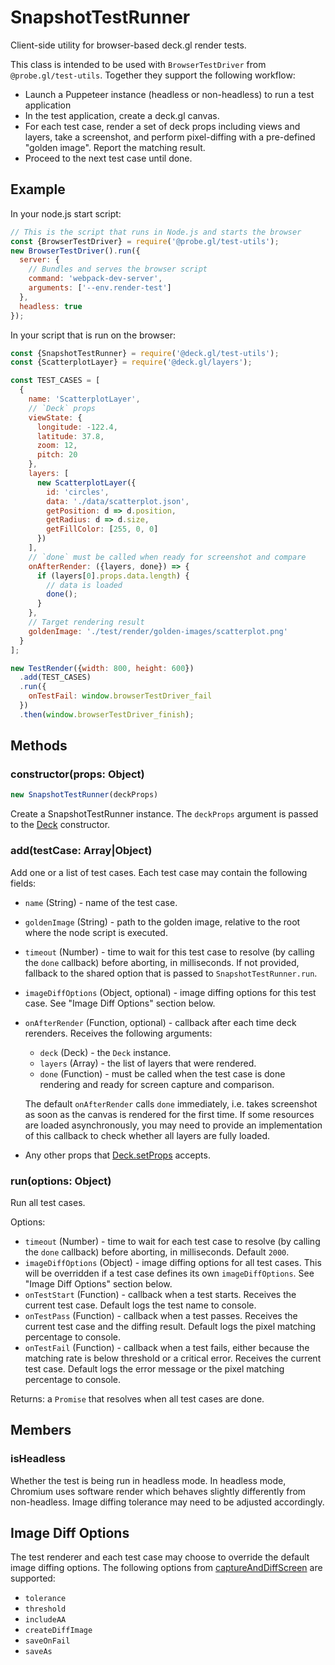 # SnapshotTestRunner

Client-side utility for browser-based deck.gl render tests.

This class is intended to be used with `BrowserTestDriver` from `@probe.gl/test-utils`. Together they support the following workflow:

* Launch a Puppeteer instance (headless or non-headless) to run a test application
* In the test application, create a deck.gl canvas.
* For each test case, render a set of deck props including views and layers, take a screenshot, and perform pixel-diffing with a pre-defined "golden image". Report the matching result.
* Proceed to the next test case until done.

## Example

In your node.js start script:

```js
// This is the script that runs in Node.js and starts the browser
const {BrowserTestDriver} = require('@probe.gl/test-utils');
new BrowserTestDriver().run({
  server: {
    // Bundles and serves the browser script
    command: 'webpack-dev-server',
    arguments: ['--env.render-test']
  },
  headless: true
});
```

In your script that is run on the browser:

```js
const {SnapshotTestRunner} = require('@deck.gl/test-utils');
const {ScatterplotLayer} = require('@deck.gl/layers');

const TEST_CASES = [
  {
    name: 'ScatterplotLayer',
    // `Deck` props
    viewState: {
      longitude: -122.4,
      latitude: 37.8,
      zoom: 12,
      pitch: 20
    },
    layers: [
      new ScatterplotLayer({
        id: 'circles',
        data: './data/scatterplot.json',
        getPosition: d => d.position,
        getRadius: d => d.size,
        getFillColor: [255, 0, 0]
      })
    ],
    // `done` must be called when ready for screenshot and compare
    onAfterRender: ({layers, done}) => {
      if (layers[0].props.data.length) {
        // data is loaded
        done();
      }
    },
    // Target rendering result
    goldenImage: './test/render/golden-images/scatterplot.png'
  }
];

new TestRender({width: 800, height: 600})
  .add(TEST_CASES)
  .run({
    onTestFail: window.browserTestDriver_fail
  })
  .then(window.browserTestDriver_finish);
```

## Methods

### constructor(props: Object)

```js
new SnapshotTestRunner(deckProps)
```

Create a SnapshotTestRunner instance. The `deckProps` argument is passed to the [Deck](/docs/api-reference/deck.md) constructor.

### add(testCase: Array|Object)

Add one or a list of test cases. Each test case may contain the following fields:
 
* `name` (String) - name of the test case.
* `goldenImage` (String) - path to the golden image, relative to the root where the node script is executed.
* `timeout` (Number) - time to wait for this test case to resolve (by calling the `done` callback) before aborting, in milliseconds. If not provided, fallback to the shared option that is passed to `SnapshotTestRunner.run`.
* `imageDiffOptions` (Object, optional) - image diffing options for this test case. See "Image Diff Options" section below.
* `onAfterRender` (Function, optional) - callback after each time deck rerenders. Receives the following arguments:
  - `deck` (Deck) - the `Deck` instance.
  - `layers` (Array) - the list of layers that were rendered.
  - `done` (Function) - must be called when the test case is done rendering and ready for screen capture and comparison.
  
  The default `onAfterRender` calls `done` immediately, i.e. takes screenshot as soon as the canvas is rendered for the first time. If some resources are loaded asynchronously, you may need to provide an implementation of this callback to check whether all layers are fully loaded.
* Any other props that [Deck.setProps](/docs/api-reference/deck.md) accepts.

### run(options: Object)

Run all test cases.

Options:

* `timeout` (Number) - time to wait for each test case to resolve (by calling the `done` callback) before aborting, in milliseconds. Default `2000`.
* `imageDiffOptions` (Object) - image diffing options for all test cases. This will be overridden if a test case defines its own `imageDiffOptions`. See "Image Diff Options" section below.
* `onTestStart` (Function) - callback when a test starts. Receives the current test case. Default logs the test name to console.
* `onTestPass` (Function) - callback when a test passes. Receives the current test case and the diffing result. Default logs the pixel matching percentage to console.
* `onTestFail` (Function) - callback when a test fails, either because the matching rate is below threshold or a critical error. Receives the current test case. Default logs the error message or the pixel matching percentage to console.

Returns: a `Promise` that resolves when all test cases are done.


## Members

### isHeadless

Whether the test is being run in headless mode. In headless mode, Chromium uses software render which behaves slightly differently from non-headless. Image diffing tolerance may need to be adjusted accordingly.


## Image Diff Options

The test renderer and each test case may choose to override the default image diffing options. The following options from [captureAndDiffScreen](https://github.com/uber-web/probe.gl/blob/master/docs/api-reference/test-utils/browser-test-driver.md#browsertestdriver_captureanddiffscreenoptions--object) are supported:

* `tolerance`
* `threshold`
* `includeAA`
* `createDiffImage`
* `saveOnFail`
* `saveAs`

